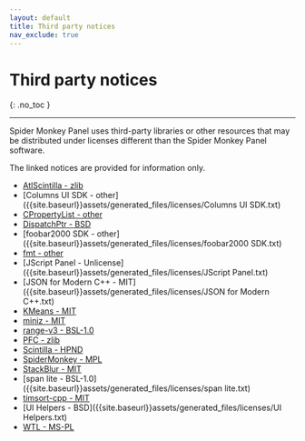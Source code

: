 ```yaml
---
layout: default
title: Third party notices
nav_exclude: true
---
```


# Third party notices
{: .no_toc }

---

Spider Monkey Panel uses third-party libraries or other resources that may
be distributed under licenses different than the Spider Monkey Panel software.

The linked notices are provided for information only.

- [AtlScintilla - zlib]({{site.baseurl}}assets/generated_files/licenses/AtlScintilla.txt)
- [Columns UI SDK - other]({{site.baseurl}}assets/generated_files/licenses/Columns UI SDK.txt)
- [CPropertyList - other]({{site.baseurl}}assets/generated_files/licenses/CPropertyList.txt)
- [DispatchPtr - BSD]({{site.baseurl}}assets/generated_files/licenses/DispatchPtr.txt)
- [foobar2000 SDK - other]({{site.baseurl}}assets/generated_files/licenses/foobar2000 SDK.txt)
- [fmt - other]({{site.baseurl}}assets/generated_files/licenses/fmt.txt)
- [JScript Panel - Unlicense]({{site.baseurl}}assets/generated_files/licenses/JScript Panel.txt)
- [JSON for Modern C++ - MIT]({{site.baseurl}}assets/generated_files/licenses/JSON for Modern C++.txt)
- [KMeans - MIT]({{site.baseurl}}assets/generated_files/licenses/KMeans.txt)
- [miniz - MIT]({{site.baseurl}}assets/generated_files/licenses/miniz.txt)
- [range-v3 - BSL-1.0]({{site.baseurl}}assets/generated_files/licenses/range-v3.txt)
- [PFC - zlib]({{site.baseurl}}assets/generated_files/licenses/PFC.txt)
- [Scintilla - HPND]({{site.baseurl}}assets/generated_files/licenses/Scintilla.txt)
- [SpiderMonkey - MPL]({{site.baseurl}}assets/generated_files/licenses/SpiderMonkey.txt)
- [StackBlur - MIT]({{site.baseurl}}assets/generated_files/licenses/StackBlur.txt)
- [span lite - BSL-1.0]({{site.baseurl}}assets/generated_files/licenses/span lite.txt)
- [timsort-cpp - MIT]({{site.baseurl}}assets/generated_files/licenses/timsort-cpp.txt)
- [UI Helpers - BSD]({{site.baseurl}}assets/generated_files/licenses/UI Helpers.txt)
- [WTL - MS-PL]({{site.baseurl}}assets/generated_files/licenses/WTL.txt)
